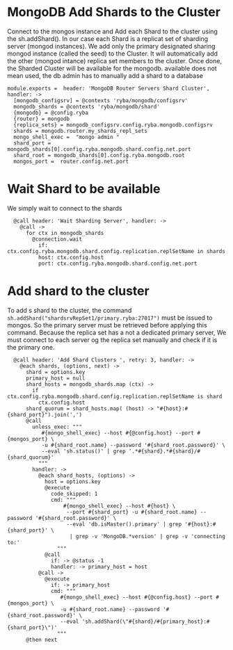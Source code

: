 
# MongoDB Add Shards to the Cluster


 Connect to the mongos instance and Add each Shard to the cluster using the sh.addShard().
 In our case each Shard is a replicat set of sharding server (mongod instances).
 We add only the primary designated sharing mongod instance (called the seed) to the Cluster.
 It will automatically add the other (mongod intance) replica set members to the cluster.
 Once done, the Sharded Cluster will be available for the mongodb.
 available does not mean used, the db admin has to manually add a shard to a database

    module.exports =  header: 'MongoDB Router Servers Shard Cluster', handler: ->
      [mongodb_configsrv] = @contexts 'ryba/mongodb/configsrv'
      mongodb_shards = @contexts 'ryba/mongodb/shard'
      {mongodb} = @config.ryba
      {router} = mongodb
      {replica_sets} = mongodb_configsrv.config.ryba.mongodb.configsrv
      shards = mongodb.router.my_shards_repl_sets
      mongo_shell_exec =  "mongo admin "
      shard_port = mongodb_shards[0].config.ryba.mongodb.shard.config.net.port
      shard_root = mongodb_shards[0].config.ryba.mongodb.root
      mongos_port =  router.config.net.port

# Wait Shard to be available

We simply wait to connect to the shards

      @call header: 'Wait Sharding Server', handler: ->
        @call ->
          for ctx in mongodb_shards
            @connection.wait
              if:  ctx.config.ryba.mongodb.shard.config.replication.replSetName in shards
              host: ctx.config.host
              port: ctx.config.ryba.mongodb.shard.config.net.port

# Add shard to the cluster

To add s shard to the cluster, the command `sh.addShard("shardsrvRepSet1/primary.ryba:27017")`
must be issued to mongos.
So the primary server must be retrieved before applying this command. Because the replica set has a not a dedicated primary server,
We must connect to each server og the replica set manually and check if it is the primary one.


      @call header: 'Add Shard Clusters ', retry: 3, handler: ->
        @each shards, (options, next) ->
          shard = options.key
          primary_host = null
          shard_hosts = mongodb_shards.map (ctx) ->
            if ctx.config.ryba.mongodb.shard.config.replication.replSetName is shard
              ctx.config.host
          shard_quorum = shard_hosts.map( (host) -> "#{host}:#{shard_port}").join(',')
          @call
            unless_exec: """
               #{mongo_shell_exec} --host #{@config.host} --port #{mongos_port} \
               -u #{shard_root.name} --password '#{shard_root.password}' \
               --eval 'sh.status()' | grep '.*#{shard}.*#{shard}/#{shard_quorum}'
              """
            handler: ->
              @each shard_hosts, (options) ->
                host = options.key
                @execute
                  code_skipped: 1
                  cmd: """
                      #{mongo_shell_exec} --host #{host} \
                       --port #{shard_port} -u #{shard_root.name} --password '#{shard_root.password}' \
                       --eval 'db.isMaster().primary' | grep '#{host}:#{shard_port}' \
                        | grep -v 'MongoDB.*version' | grep -v 'connecting to:'
                    """
                @call 
                  if: -> @status -1
                  handler: -> primary_host = host
              @call ->
                @execute
                  if: -> primary_host
                  cmd: """
                     #{mongo_shell_exec} --host #{@config.host} --port #{mongos_port} \
                     -u #{shard_root.name} --password '#{shard_root.password}' \
                     --eval 'sh.addShard(\"#{shard}/#{primary_host}:#{shard_port}\")'
                    """
          @then next
